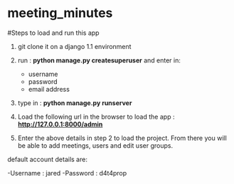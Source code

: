 # meeting_minutes

#Steps to load and run this app

1. git clone it on a django 1.1 environment

2. run : **python manage.py createsuperuser** and enter in:
   - username
   - password
   - email address
   
   
3. type in : **python manage.py runserver**

4. Load the following url in the browser to load the app : **http://127.0.0.1:8000/admin**

5. Enter the above details in step 2 to load the project. From there you will be able to add meetings, users and edit user groups.

default account details are:

-Username : jared
-Password : d4t4prop
